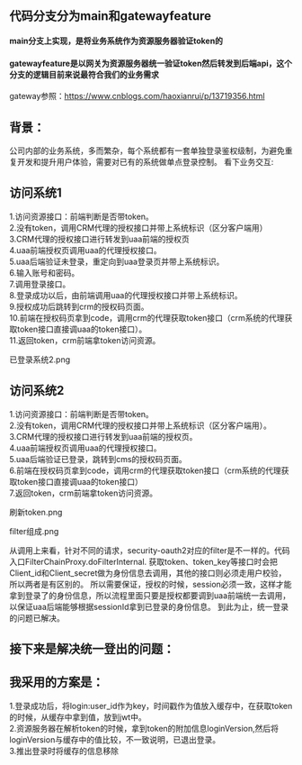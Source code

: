 ## 代码分支分为main和gatewayfeature
#### main分支上实现，是将业务系统作为资源服务器验证token的
#### gatewayfeature是以网关为资源服务器统一验证token然后转发到后端api，这个分支的逻辑目前来说最符合我们的业务需求
gateway参照：https://www.cnblogs.com/haoxianrui/p/13719356.html

## 背景：
公司内部的业务系统，多而繁杂，每个系统都有一套单独登录鉴权级制，为避免重复开发和提升用户体验，需要对已有的系统做单点登录控制。
看下业务交互:


## 访问系统1
1.访问资源接口：前端判断是否带token。<br/>
2.没有token，调用CRM代理的授权接口并带上系统标识（区分客户端用）<br/>
3.CRM代理的授权接口进行转发到uaa前端的授权页<br/>
4.uaa前端授权页调用uaa的代理授权接口。<br/>
5.uaa后端验证未登录，重定向到uaa登录页并带上系统标识。<br/>
6.输入账号和密码。<br/>
7.调用登录接口。<br/>
8.登录成功以后，由前端调用uaa的代理授权接口并带上系统标识。<br/>
9.授权成功后跳转到crm的授权码页面。<br/>
10.前端在授权码页拿到code，调用crm的代理获取token接口（crm系统的代理获取token接口直接调uaa的token接口）。<br/>
11.返回token，crm前端拿token访问资源。<br/>


已登录系统2.png
## 访问系统2
1.访问资源接口：前端判断是否带token。<br/>
2.没有token，调用CRM代理的授权接口并带上系统标识（区分客户端用）。<br/>
3.CRM代理的授权接口进行转发到uaa前端的授权页。<br/>
4.uaa前端授权页调用uaa的代理授权接口。<br/>
5.uaa后端验证已登录，跳转到cms的授权码页面。<br/>
6.前端在授权码页拿到code，调用crm的代理获取token接口（crm系统的代理获取token接口直接调uaa的token接口）<br/>
7.返回token，crm前端拿token访问资源。<br/>


刷新token.png

filter组成.png

从调用上来看，针对不同的请求，security-oauth2对应的filter是不一样的。代码入口FilterChainProxy.doFilterInternal.
获取token、token_key等接口时会把Client_id和Client_secret做为身份信息去调用，其他的接口则必须走用户校验，所以两者是有区别的。
所以需要保证，授权的时候，session必须一致，这样才能拿到登录了的身份信息，所以流程里面只要是授权都要调到uaa前端统一去调用，以保证uaa后端能够根据sessionId拿到已登录的身份信息。
到此为止，统一登录的问题已解决。
## 接下来是解决统一登出的问题：
## 我采用的方案是：
1.登录成功后，将login:user_id作为key，时间戳作为值放入缓存中，在获取token的时候，从缓存中拿到值，放到jwt中。<br/>
2.资源服务器在解析token的时候，拿到token的附加信息loginVersion,然后将loginVersion与缓存中的值比较，不一致说明，已退出登录。<br/>
3.推出登录时将缓存的信息移除<br/>
